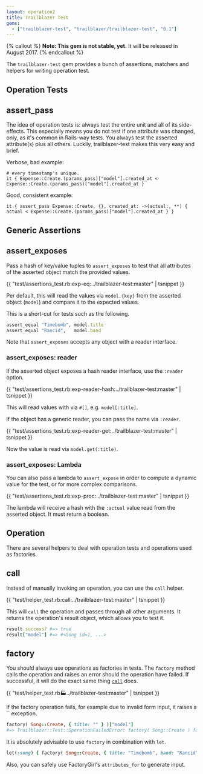 ```yaml
---
layout: operation2
title: Trailblazer Test
gems:
  - ["trailblazer-test", "trailblazer/trailblazer-test", "0.1"]
---
```


{% callout %}
**Note: This gem is not stable, yet.** It will be released in August 2017.
{% endcallout %}

The `trailblazer-test` gem provides a bunch of assertions, matchers and helpers for writing operation test.

## Operation Tests

## assert_pass

The idea of operation tests is: always test the entire unit and all of its side-effects. This especially means you do not test if one attribute was changed, only, as it's common in Rails-way tests. You always test the asserted attribute(s) plus all others. Luckily, trailblazer-test makes this very easy and brief.

Verbose, bad example:

    # every timestamp's unique.
    it { Expense::Create.(params_pass)["model"].created_at < Expense::Create.(params_pass)["model"].created_at }

Good, consistent example:

    it { assert_pass Expense::Create, {}, created_at: ->(actual:, **) { actual < Expense::Create.(params_pass)["model"].created_at } }

## Generic Assertions

## assert_exposes

Pass a hash of key/value tuples to `assert_exposes` to test that all attributes of the asserted object match the provided values.

{{ "test/assertions_test.rb:exp-eq:../trailblazer-test:master" | tsnippet }}

Per default, this will read the values via `model.{key}` from the asserted object (`model`) and compare it to the expected values.

This is a short-cut for tests such as the following.

```ruby
assert_equal "Timebomb", model.title
assert_equal "Rancid",   model.band
```

Note that `assert_exposes` accepts any object with a reader interface.

### assert_exposes: reader

If the asserted object exposes a hash reader interface, use the `:reader` option.

{{ "test/assertions_test.rb:exp-reader-hash:../trailblazer-test:master" | tsnippet }}

This will read values with via `#[]`, e.g. `model[:title]`.

If the object has a generic reader, you can pass the name via `:reader`.

{{ "test/assertions_test.rb:exp-reader-get:../trailblazer-test:master" | tsnippet }}

Now the value is read via `model.get(:title)`.

### assert_exposes: Lambda

You can also pass a lambda to `assert_expose` in order to compute a dynamic value for the test, or for more complex comparisons.

{{ "test/assertions_test.rb:exp-proc:../trailblazer-test:master" | tsnippet }}

The lambda will receive a hash with the `:actual` value read from the asserted object. It must return a boolean.

## Operation

There are several helpers to deal with operation tests and operations used as factories.

## call

Instead of manually invoking an operation, you can use the `call` helper.

{{ "test/helper_test.rb:call:../trailblazer-test:master" | tsnippet }}

This will `call` the operation and passes through all other arguments. It returns the operation's result object, which allows you to test it.

```ruby
result.success? #=> true
result["model"] #=> #<Song id=1, ...>
```

## factory

You should always use operations as factories in tests. The `factory` method calls the operation and raises an error should the operation have failed. If successful, it will do the exact same thing [`call`](#call) does.

{{ "test/helper_test.rb:factory:../trailblazer-test:master" | tsnippet }}

If the factory operation fails, for example due to invalid form input, it raises a `` exception.

```ruby
factory( Song::Create, { title: "" } )["model"]
#=> Trailblazer::Test::OperationFailedError: factory( Song::Create ) failed.
```

It is absolutely advisable to use `factory` in combination with `let`.

```ruby
let(:song) { factory( Song::Create, { title: "Timebomb", band: "Rancid" } ) }
```

Also, you can safely use FactoryGirl's `attributes_for` to generate input.
